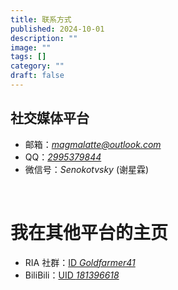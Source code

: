 ```yaml
---
title: 联系方式
published: 2024-10-01
description: ""
image: ""
tags: []
category: ""
draft: false
---
```


## 社交媒体平台
- 邮箱：[*magmalatte@outlook.com*](mailto:magmalatte@outlook.com)  
- QQ：[*2995379844*](http://wpa.qq.com/msgrd?v=3&uin=2995379844&site=qq&menu=yes)  
- 微信号：*Senokotvsky* (谢星霖)

&nbsp;
&nbsp;
# 我在其他平台的主页
- RIA 社群：[ID *Goldfarmer41*](https://wiki.ria.red/wiki/Goldfarmer41)  
- BiliBili：[UID *181396618*](https://space.bilibili.com/181396618)
